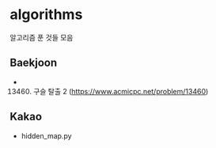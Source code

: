 # algorithms

알고리즘 푼 것들 모음

## Baekjoon

- 13460. 구슬 탈출 2 (https://www.acmicpc.net/problem/13460)

## Kakao

- hidden_map.py
